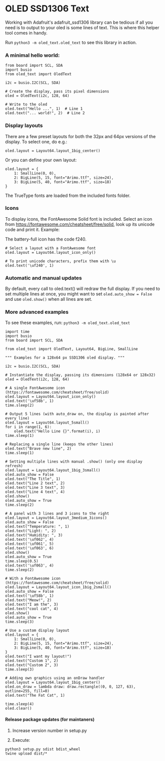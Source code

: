 # OLED SSD1306 Text

Working with Adafruit's adafruit_ssd1306 library can be tedious if all you need is to output to your oled is some lines of text.
This is where this helper tool comes in handy.

Run `python3 -m oled_text.oled_text` to see this library in action.

### A minimal hello world:

```
from board import SCL, SDA
import busio
from oled_text import OledText

i2c = busio.I2C(SCL, SDA)

# Create the display, pass its pixel dimensions
oled = OledText(i2c, 128, 64)

# Write to the oled
oled.text("Hello ...", 1)  # Line 1
oled.text("... world!", 2)  # Line 2

```

### Display layouts

There are a few preset layouts for both the 32px and 64px versions of the display. To select one, do e.g.:

`oled.layout = Layout64.layout_1big_center()`
 
Or you can define your own layout:
```
oled.layout = {
	1: SmallLine(0, 0),
	2: BigLine(5, 15, font="Arimo.ttf", size=24),
	3: BigLine(5, 40, font="Arimo.ttf", size=18)
}

```
The TrueType fonts are loaded from the included fonts folder. 

### Icons
To display icons, the FontAwesome Solid font is included. Select an icon from https://fontawesome.com/cheatsheet/free/solid,
look up its unicode code and print it. Example:

The battery-full icon has the code f240.

```
# Select a layout with a FontAwesome font
oled.layout = Layout64.layout_icon_only()

# To print unicode characters, prefix them with \u
oled.text('\uf240', 1)
```

### Automatic and manual updates
By default, every call to oled.text() will redraw the full display. If you need to set multiple lines at once, you
might want to set `oled.auto_show = False` and use `oled.show()` when all lines are set.



### More advanced examples
To see these examples, run:
`python3 -m oled_text.oled_text`

```
import time
import busio
from board import SCL, SDA

from oled_text import OledText, Layout64, BigLine, SmallLine

""" Examples for a 128x64 px SSD1306 oled display. """

i2c = busio.I2C(SCL, SDA)

# Instantiate the display, passing its dimensions (128x64 or 128x32)
oled = OledText(i2c, 128, 64)

# A single FontAwesome icon (https://fontawesome.com/cheatsheet/free/solid)
oled.layout = Layout64.layout_icon_only()
oled.text('\uf58b', 1)
time.sleep(2)

# Output 5 lines (with auto_draw on, the display is painted after every line)
oled.layout = Layout64.layout_5small()
for i in range(1, 6):
	oled.text("Hello Line {}".format(i), i)
time.sleep(1)

# Replacing a single line (keeps the other lines)
oled.text("Brave new line", 2)
time.sleep(1)

# Setting multiple lines with manual .show() (only one display refresh)
oled.layout = Layout64.layout_1big_3small()
oled.auto_show = False
oled.text("The Title", 1)
oled.text("Line 2 text", 2)
oled.text("Line 3 text", 3)
oled.text("Line 4 text", 4)
oled.show()
oled.auto_show = True
time.sleep(2)

# A panel with 3 lines and 3 icons to the right
oled.layout = Layout64.layout_3medium_3icons()
oled.auto_show = False
oled.text("Temperature: ", 1)
oled.text("Light: ", 2)
oled.text("Humidity: ", 3)
oled.text('\uf062', 4)
oled.text('\uf061', 5)
oled.text('\uf063', 6)
oled.show()
oled.auto_show = True
time.sleep(0.5)
oled.text('\uf063', 4)
time.sleep(2)

# With a FontAwesome icon (https://fontawesome.com/cheatsheet/free/solid)
oled.layout = Layout64.layout_icon_1big_2small()
oled.auto_show = False
oled.text('\uf58b', 1)
oled.text("Meow!", 2)
oled.text("I am the", 3)
oled.text("cool cat", 4)
oled.show()
oled.auto_show = True
time.sleep(3)

# Use a custom display layout
oled.layout = {
	1: SmallLine(0, 0),
	2: BigLine(5, 15, font="Arimo.ttf", size=24),
	3: BigLine(5, 40, font="Arimo.ttf", size=18)
}
oled.text("I want my layout!")
oled.text("Custom 1", 2)
oled.text("Custom 2", 3)
time.sleep(3)

# Adding own graphics using an onDraw handler
oled.layout = Layout64.layout_1big_center()
oled.on_draw = lambda draw: draw.rectangle((0, 0, 127, 63), outline=255, fill=0)
oled.text("The Fat Cat", 1)

time.sleep(4)
oled.clear()

```

#### Release package updates (for maintaners)

1. Increase version number in setup.py

2. Execute:
```
python3 setup.py sdist bdist_wheel
twine upload dist/*
```